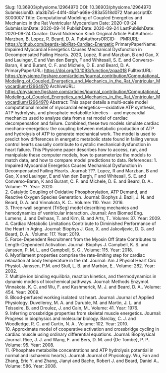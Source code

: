 Slug: 10.36903/physiome.12964970
DOI: 10.36903/physiome.12964970
SubmissionID: a1a3b7a5-44f4-48af-a68e-283a5518d072
ManuscriptID: S000007
Title: Computational Modeling of Coupled Energetics and Mechanics in the Rat Ventricular Myocardium
Date: 2020-09-24
SubmissionDate: 2020-09-14
PublishDate: 2020-09-24
LastPublishDate: 2020-09-24
Curator: David Nickerson
Kind: Original Article
PubAuthors: Marzban, B.
    Lopez, R.
    Beard, D. A.
PubAuthorsORCID: ​
    ​
    ​
PMRURL: https://github.com/beards-lab/Rat-Cardiac-Energetic
PrimaryPaperName: Impaired Myocardial Energetics Causes Mechanical Dysfunction in Decompensated Failing Hearts. 2020, Lopez, R and Marzban, B and Gao, X and Lauinger, E and Van den Bergh, F and Whitesall, S. E. and Converso-Baran, K and Burant, C. F. and Michele, D. E. and Beard, D. A.
PrimaryPaperURL: https://doi.org/10.1093/function/zqaa018
FulltextURL: https://physiome.figshare.com/articles/journal_contribution/Computational_Modeling_of_Coupled_Energetics_and_Mechanics_in_the_Rat_Ventricular_Myocardium/12964970
ArchiveURL: https://physiome.figshare.com/articles/journal_contribution/Computational_Modeling_of_Coupled_Energetics_and_Mechanics_in_the_Rat_Ventricular_Myocardium/12964970
Abstract: This paper details a multi-scale model computational model of myocardial energetics---oxidative ATP synthesis, ATP hydrolysis, and phosphate metabolite kinetics---and myocardial mechanics used to analyze data from a rat model of cardiac decompensation and failure. Combined, these two models simulate cardiac mechano-energetics: the coupling between metabolic production of ATP and hydrolysis of ATP to generate mechanical work. The model is used to predict how differences in energetic metabolic state  found in failing versus control hearts causally contribute to systolic mechanical dysfunction in heart failure. This Physiome paper describes how to access, run, and manipulate these computer models, how to parameterize the models to match data, and how to compare model predictions to data.
References: 1. Impaired Myocardial Energetics Causes Mechanical Dysfunction in Decompensated Failing Hearts. Journal: ???. Lopez, R and Marzban, B and Gao, X and Lauinger, E and Van den Bergh, F and Whitesall, S. E. and Converso-Baran, K and Burant, C. F. and Michele, D. E. and Beard, D. A.. Volume: ??. Year: 2020.  <br />2. Catalytic Coupling of Oxidative Phosphorylation, ATP Demand, and Reactive Oxygen Species Generation. Journal: Biophys J. Bazil, J. N. and Beard, D. A. and Vinnakota, K. C.. Volume: 110. Year: 2016.  <br />3. Three-wall segment (TriSeg) model describing mechanics and hemodynamics of ventricular interaction. Journal: Ann Biomed Eng. Lumens, J. and Delhaas, T. and Kirn, B. and Arts, T.. Volume: 37. Year: 2009.  <br />4. Cardiac Metabolic Limitations Contribute to Diminished Performance of the Heart in Aging. Journal: Biophys J. Gao, X. and Jakovljevic, D. G. and Beard, D. A.. Volume: 117. Year: 2019.  <br />5. Force-Dependent Recruitment from the Myosin Off State Contributes to Length-Dependent Activation. Journal: Biophys J. Campbell, K. S. and Janssen, P. M. L. and Campbell, S. G.. Volume: 115. Year: 2018.  <br />6. Myofilament properties comprise the rate-limiting step for cardiac relaxation at body temperature in the rat. Journal: Am J Physiol Heart Circ Physiol. Janssen, P.M. and Stull, L. B. and Marbán, E.. Volume: 282. Year: 2002.  <br />7. Multiple ion binding equilibria, reaction kinetics, and thermodynamics in dynamic models of biochemical pathways. Journal: Methods Enzymol. Vinnakota, K. C. and Wu, F. and Kushmerick, M. J. and Beard, D. A.. Volume: 454. Year: 2009.  <br />8. Blood-perfused working isolated rat heart. Journal: Journal of Applied Physiology. Duvelleroy, M. A. and Duruble, M. and Martin, J. L. and Teisseire, B. and Droulez, J. and Cain, M.. Volume: 41. Year: 1976.  <br />9. Inferring crossbridge properties from skeletal muscle energetics. Journal: Progress in biophysics and molecular biology. Barclay, C. J. and Woodledge, R. C. and Curtin, N. A.. Volume: 102. Year: 2010.  <br />10. Approximate model of cooperative activation and crossbridge cycling in cardiac muscle using ordinary differential equations. Journal: Biophysical Journal. Rice, J. J. and Wang, F. and Bers, D. M. and {De Tombe}, P. P.. Volume: 95. Year: 2008.  <br />11. {Phosphate metabolite concentrations and ATP hydrolysis potential in normal and ischaemic hearts}. Journal: Journal of Physiology. Wu, Fan and Zhang, Eric Y. and Zhang, Jianyi and Bache, Robert J. and Beard, Daniel A.. Volume: 586. Year: 2008.  <br />